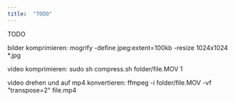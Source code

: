 ```yaml
---
title:  "TODO"
---
```


TODO

bilder komprimieren:
mogrify -define jpeg:extent=100kb -resize 1024x1024 *.jpg

video komprimieren:
sudo sh compress.sh folder/file.MOV 1

video drehen und auf mp4 konvertieren:
ffmpeg -i folder/file.MOV  -vf "transpose=2" file.mp4


